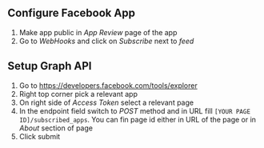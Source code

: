 
## Configure Facebook App

1. Make app public in *App Review* page of the app
1. Go to *WebHooks* and click on *Subscribe* next to *feed* 

## Setup Graph API

1. Go to https://developers.facebook.com/tools/explorer
1. Right top corner pick a relevant app
1. On right side of *Access Token* select a relevant page
1. In the endpoint field switch to *POST* method and in URL fill `[YOUR PAGE ID]/subscribed_apps`. You can fin page id either in URL of the page or in *About* section of page
1. Click submit